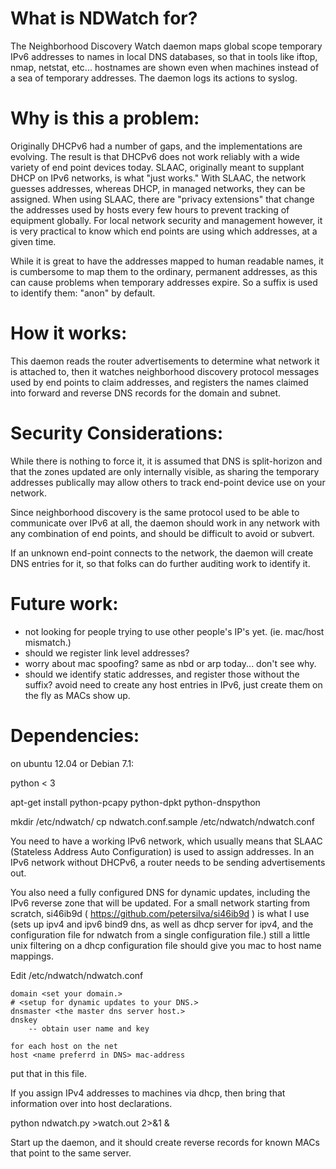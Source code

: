 What is NDWatch for?
====================

The Neighborhood Discovery Watch daemon maps global scope temporary IPv6 addresses to 
names in local DNS databases, so that in tools like iftop, nmap, netstat, etc...
hostnames are shown even when machines instead of a sea of temporary addresses. The daemon
logs its actions to syslog.

# Why is this a problem:

Originally DHCPv6 had a number of gaps, and the implementations are evolving.
The result is that DHCPv6 does not work reliably with a wide variety of end point devices today.
SLAAC, originally meant to supplant DHCP on IPv6 networks, is what "just works."
With SLAAC, the network guesses addresses, whereas DHCP, in managed networks, they can be assigned.
When using SLAAC, there are "privacy extensions" that change the addresses
used by hosts every few hours to prevent tracking of equipment globally.  For
local network security and management however, it is very practical to 
know which end points are using which addresses, at a given time.

While it is great to have the addresses mapped to human readable names, it is cumbersome
to map them to the ordinary, permanent addresses, as this can cause problems when 
temporary addresses expire.  So a suffix is used to identify them: "anon" by default.   


# How it works:
This daemon reads the router advertisements to determine what
network it is attached to, then it watches neighborhood discovery
protocol messages used by end points to claim addresses, and registers
the names claimed into forward and reverse DNS records for the 
domain and subnet.

# Security Considerations:
While there is nothing to force it, it is assumed that DNS is split-horizon 
and that the zones updated are only internally visible, as sharing the temporary addresses
publically may allow others to track end-point device use on your network.

Since neighborhood discovery is the same protocol used to be able to communicate 
over IPv6 at all, the daemon should work in any network with any combination of 
end points, and should be difficult to avoid or subvert.

If an unknown end-point connects to the network, the daemon will create DNS entries for
it, so that folks can do further auditing work to identify it.

# Future work:
 - not looking for people trying to use other people's IP's yet. (ie. mac/host mismatch.)
 - should we register link level addresses?
 - worry about mac spoofing?  same as nbd or arp today... don't see why.
 - should we identify static addresses, and register those without the suffix? avoid need
   to create any host entries in IPv6, just create them on the fly as MACs show up.  


# Dependencies:

on ubuntu 12.04 or Debian 7.1:

python < 3 

apt-get install python-pcapy python-dpkt python-dnspython

mkdir /etc/ndwatch/
cp ndwatch.conf.sample /etc/ndwatch/ndwatch.conf

You need to have a working IPv6 network, which usually means
that SLAAC (Stateless Address Auto Configuration) is used to
assign addresses.  In an IPv6 network without DHCPv6, a 
router needs to be sending advertisements out.  

You also need a fully configured DNS for dynamic updates, including the IPv6
reverse zone that will be updated.  For a small network starting from scratch, 
si46ib9d ( https://github.com/petersilva/si46ib9d ) is what I use 
(sets up ipv4 and ipv6 bind9 dns, as well as dhcp server for ipv4,
and the configuration file for ndwatch from a single configuration file.)
still a little unix filtering on a dhcp configuration file should give you mac 
to host name mappings.


Edit /etc/ndwatch/ndwatch.conf

```
domain <set your domain.>
# <setup for dynamic updates to your DNS.>
dnsmaster <the master dns server host.>
dnskey  
	-- obtain user name and key 

for each host on the net
host <name preferrd in DNS> mac-address
```

put that in this file.

If you assign IPv4 addresses to machines via dhcp, then bring
that information over into host declarations.

python ndwatch.py >watch.out 2>&amp;1 &amp;

Start up the daemon, and it should create reverse records for 
known MACs that point to the same server.  
